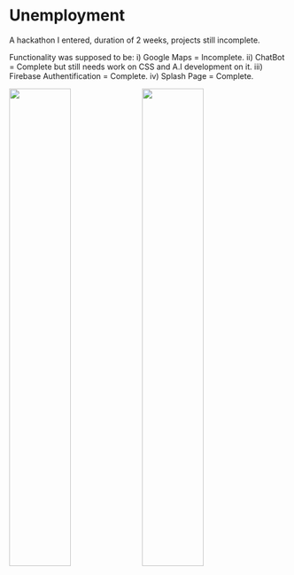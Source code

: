 # Unemployment
A hackathon I entered, duration of 2 weeks, projects still incomplete.

Functionality was supposed to be:
i) Google Maps = Incomplete.
ii) ChatBot = Complete but still needs work on CSS and A.I development on it.
iii) Firebase Authentification = Complete.
iv) Splash Page = Complete.

<img align="left" width="47%" src="https://github-readme-stats.vercel.app/api?username=Thembek&show_icons=true&theme=radical" />

<img align="left" width="47%" src="https://github-readme-stats.vercel.app/api/top-langs/?username=Thembek&layout=compact" />
